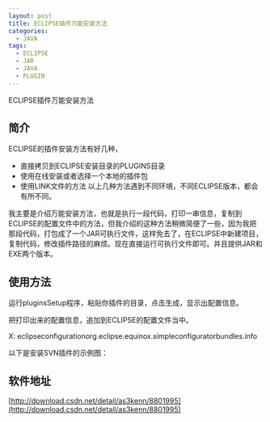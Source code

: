 ```yaml
---
layout: post
title: ECLIPSE插件万能安装方法
categories:
  - JAVA
tags:
  - ECLIPSE
  - JAR
  - JAVA
  - PLUGIN
---
```


ECLIPSE插件万能安装方法

## 简介

ECLIPSE的插件安装方法有好几种，

*   直接拷贝到ECLIPSE安装目录的PLUGINS目录
*   使用在线安装或者选择一个本地的插件包
*   使用LINK文件的方法
以上几种方法遇到不同环境，不同ECLIPSE版本，都会有所不同。

<!--more-->

我主要是介绍万能安装方法，也就是执行一段代码，打印一串信息，复制到ECLIPSE的配置文件中的方法，但我介绍的这种方法稍微简便了一些，因为我把那段代码，打包成了一个JAR可执行文件，这样免去了，在ECLIPSE中新建项目，复制代码，修改插件路径的麻烦。现在直接运行可执行文件即可。并且提供JAR和EXE两个版本。

## 使用方法

运行pluginsSetup程序，粘贴你插件的目录，点击生成，显示出配置信息。

把打印出来的配置信息，追加到ECLIPSE的配置文件当中。

X: eclipseconfigurationorg.eclipse.equinox.simpleconfiguratorbundles.info

以下是安装SVN插件的示例图：

## 软件地址

[http://download.csdn.net/detail/as3kenn/8801995](http://download.csdn.net/detail/as3kenn/8801995)